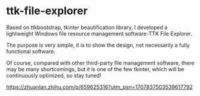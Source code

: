 # ttk-file-explorer

Based on ttkbootstrap, tkinter beautification library, I developed a lightweight Windows file resource management software-TTK File Explorer.

The purpose is very simple, it is to show the design, not necessarily a fully functional software.

Of course, compared with other third-party file management software, there may be many shortcomings, but it is one of the few tkinter, which will be continuously optimized, so stay tuned!

https://zhuanlan.zhihu.com/p/659625316?utm_psn=1707837503539617792
